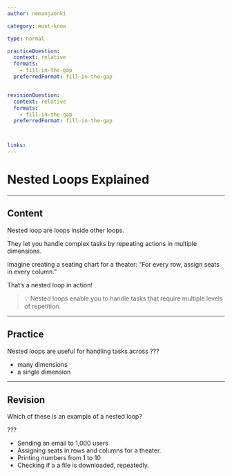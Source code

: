 ```yaml
---
author: nemanjaenki

category: must-know

type: normal

practiceQuestion:
  context: relative
  formats:
    - fill-in-the-gap
  preferredFormat: fill-in-the-gap


revisionQuestion:
  context: relative
  formats:
    - fill-in-the-gap
  preferredFormat: fill-in-the-gap



links:
---
```


# Nested Loops Explained

---
## Content

Nested loop are loops inside other loops.

They let you handle complex tasks by repeating actions in multiple dimensions.

Imagine creating a seating chart for a theater: “For every row, assign seats in every column.”

That’s a nested loop in action!

> 💡 Nested loops enable you to handle tasks that require multiple levels of repetition.
---
## Practice

Nested loops are useful for handling tasks across ???

- many dimensions
- a single dimension

---
## Revision

Which of these is an example of a nested loop?

???

- Sending an email to 1,000 users
- Assigning seats in rows and columns for a theater.
- Printing numbers from 1 to 10
- Checking if a a file is downloaded, repeatedly.
